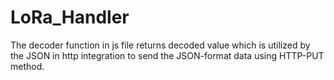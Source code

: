 # LoRa_Handler
The decoder function in js file returns decoded value which is utilized by the JSON in http integration to send the JSON-format data using HTTP-PUT method.  
